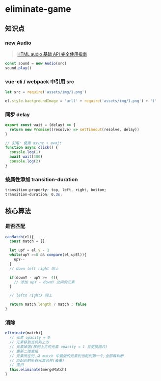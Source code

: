 # eliminate-game

## 知识点

### new Audio

> [HTML audio 基础 API 完全使用指南](https://www.zhangxinxu.com/wordpress/2019/07/html-audio-api-guide/)

```js
const sound = new Audio(src)
sound.play()
```

### vue-cli / webpack 中引用 src

```js
let src = require('assets/img/1.png')

el.style.backgroundImage = 'url(' + require('assets/img/1.png') + ')'
```

### 同步 delay

```js
export const wait = (delay) => {
  return new Promise((resolve) => setTimeout(resolve, delay))
}

// 引用: 使用 async + await
function async click() {
  console.log(1)
  await wait(300)
  console.log(2)
}
```

### 按属性添加 transition-duration

```css
transition-property: top, left, right, bottom;
transition-duration: 0.3s;
```

## 核心算法

### 是否匹配

```js
canMatch(el){
  const match = []

  let upY = el.y - 1
  while(upY >=0 && compare(el,upEl)){
    upY--
  }
  // down left right 同上

  if(downY - upY >=  4){
    // 添加 upY - downY 之间的元素
  }

  // leftX rightX 同上

  return match.length ? match : false
}
```

### 消除

```js
eliminate(match){
  // 元素 opacity = 0
  // 元素移到当前列上方
  // 元素掉落(移到上方的元素 opacity = 1 且更换图片)
  // 更新二维素组
  // 元素所在列,从 match 中最低的元素到当前列第一个,全部再判断
  // 匹配到的所有元素合并(去重)
  // 递归
  this.eliminate(mergeMatch)
}
```
